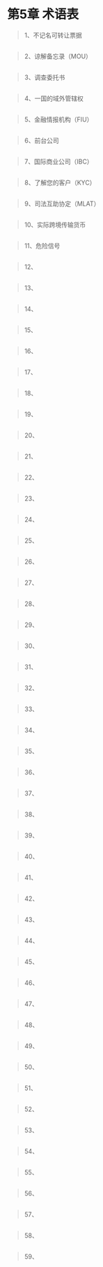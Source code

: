 # 第5章 术语表

> 1、不记名可转让票据
``` bash

```

> 2、谅解备忘录（MOU）
``` bash

```

> 3、调查委托书
``` bash

```

> 4、一国的域外管辖权
``` bash

```

> 5、金融情报机构（FIU）
``` bash

```

> 6、前台公司
``` bash

```

> 7、国际商业公司（IBC）
``` bash

```

> 8、了解您的客户（KYC）
``` bash

```

> 9、司法互助协定（MLAT）
``` bash

```

> 10、实际跨境传输货币
``` bash

```

> 11、危险信号
``` bash

```

> 12、
``` bash

```

> 13、
``` bash

```

> 14、
``` bash

```

> 15、
``` bash

```

> 16、
``` bash

```

> 17、
``` bash

```

> 18、
``` bash

```

> 19、
``` bash

```

> 20、
``` bash

```

> 21、
``` bash

```

> 22、
``` bash

```

> 23、
``` bash

```

> 24、
``` bash

```

> 25、
``` bash

```

> 26、
``` bash

```

> 27、
``` bash

```

> 28、
``` bash

```

> 29、
``` bash

```

> 30、
``` bash

```

> 31、
``` bash

```

> 32、
``` bash

```

> 33、
``` bash

```

> 34、
``` bash

```

> 35、
``` bash

```

> 36、
``` bash

```

> 37、
``` bash

```

> 38、
``` bash

```

> 39、
``` bash

```

> 40、
``` bash

```

> 41、
``` bash

```

> 42、
``` bash

```

> 43、
``` bash

```

> 44、
``` bash

```

> 45、
``` bash

```

> 46、
``` bash

```

> 47、
``` bash

```

> 48、
``` bash

```

> 49、
``` bash

```

> 50、
``` bash

```

> 51、
``` bash

```

> 52、
``` bash

```

> 53、
``` bash

```

> 54、
``` bash

```

> 55、
``` bash

```

> 56、
``` bash

```

> 57、
``` bash

```

> 58、
``` bash

```

> 59、
``` bash

```
